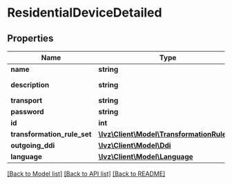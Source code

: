 # ResidentialDeviceDetailed

## Properties
Name | Type | Description | Notes
------------ | ------------- | ------------- | -------------
**name** | **string** |  | [optional] 
**description** | **string** |  | [default to '']
**transport** | **string** |  | [optional] 
**password** | **string** |  | [optional] 
**id** | **int** |  | [optional] 
**transformation_rule_set** | [**\Ivz\Client\Model\TransformationRuleSet**](TransformationRuleSet.md) |  | [optional] 
**outgoing_ddi** | [**\Ivz\Client\Model\Ddi**](Ddi.md) |  | [optional] 
**language** | [**\Ivz\Client\Model\Language**](Language.md) |  | [optional] 

[[Back to Model list]](../README.md#documentation-for-models) [[Back to API list]](../README.md#documentation-for-api-endpoints) [[Back to README]](../README.md)



